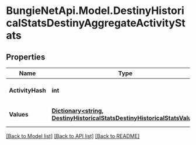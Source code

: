 # BungieNetApi.Model.DestinyHistoricalStatsDestinyAggregateActivityStats
## Properties

Name | Type | Description | Notes
------------ | ------------- | ------------- | -------------
**ActivityHash** | **int** | Hash ID that can be looked up in the DestinyActivityTable. | [optional] 
**Values** | [**Dictionary&lt;string, DestinyHistoricalStatsDestinyHistoricalStatsValue&gt;**](DestinyHistoricalStatsDestinyHistoricalStatsValue.md) | Collection of stats for the player in this activity. | [optional] 

[[Back to Model list]](../README.md#documentation-for-models) [[Back to API list]](../README.md#documentation-for-api-endpoints) [[Back to README]](../README.md)


